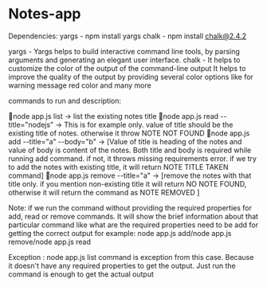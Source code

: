 # Notes-app

Dependencies:
   yargs - npm install yargs
   chalk - npm install chalk@2.4.2
   
   
 yargs - Yargs helps to build interactive command line tools, by parsing arguments and generating an elegant user interface. 
 chalk - It helps to customize the color of the output of the command-line output
         It helps to improve the quality of the output by providing several color options like for warning message red color and many more
         

commands to run and description:

  🔹node app.js list -> list the existing notes title
  🔹node app.js read --title="nodejs" -> This is for example only. value of title should be the existing title of notes. otherwise it throw NOTE NOT FOUND
  🔹node app.js add --title="a" --body="b" -> [Value of title is heading of the notes and value of body is content of the notes. Both title and body is required while running add command. if not, it throws missing requirements error. if we try to add the notes with existing title, it will return NOTE TITLE TAKEN command]
  🔹node app.js remove --title="a" -> [remove the notes with that title only. if you mention non-existing title it will return NO NOTE FOUND, otherwise it will return the command as NOTE REMOVED ]

Note: if we run the command without providing the required properties for add, read or remove commands. It will show the brief information about that particular command like what are the required properties need to be add for getting the correct output
for example: node app.js add/node app.js remove/node app.js read

Exception : node app.js list command is exception from this case. Because it doesn't have any required properties to get the output. Just run the command is enough to get the actual output
    
  


 
   
